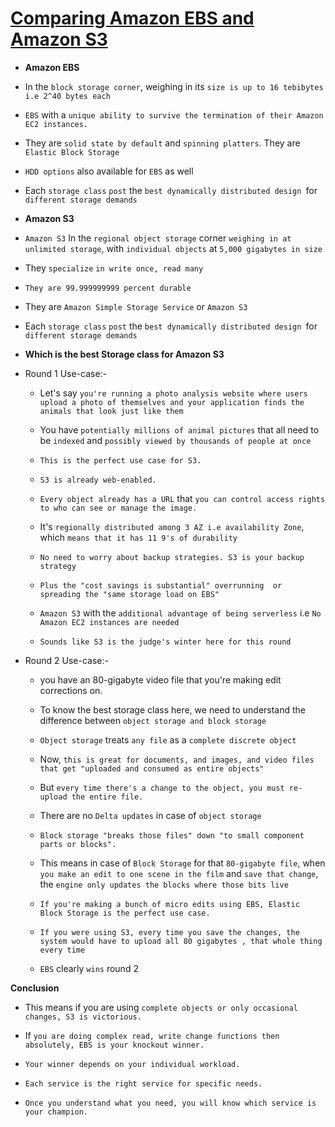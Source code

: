 # <ins> Comparing Amazon EBS and Amazon S3 </ins> #

- **Amazon EBS**

- In the `block storage corner`, weighing in its `size is up to 16 tebibytes i.e 2^40 bytes each `

- `EBS` with a `unique ability to survive the termination of their Amazon EC2 instances. `

- They are `solid state by default` and `spinning platters`. They are `Elastic Block Storage`

- `HDD options` also available for `EBS` as well

- Each `storage class` `post` the `best dynamically distributed design `for `different storage demands`

- **Amazon S3**

- `Amazon S3` In the `regional object storage` corner `weighing in at unlimited storage`, with `individual objects` at `5,000 gigabytes in size`

- They `specialize` `in write once, read many`

- `They are 99.999999999 percent durable`

- They are `Amazon Simple Storage Service` or `Amazon S3`

- Each `storage class` `post` the `best dynamically distributed design `for `different storage demands`

- **Which is the best Storage class for Amazon S3**

- Round 1 Use-case:-

    - Let's say `you're running a photo analysis website where users upload a photo of themselves and your application finds the animals that look just like them`

    - You have `potentially millions of animal pictures` that all need to be `indexed` and `possibly viewed by thousands of people at once`

    - `This is the perfect use case for S3. `
    
    - `S3 is already web-enabled.`

    - `Every object already has a URL` that `you can control access rights to who can see or manage the image.`

    - It's `regionally distributed among 3 AZ i.e availability Zone`, which `means that it has 11 9's of durability`

    - `No need to worry about backup strategies. S3 is your backup strategy`

    - `Plus the "cost savings is substantial" overrunning  or spreading the "same storage load on EBS" `

    - `Amazon S3` with the `additional advantage of being serverless` i.e `No Amazon EC2 instances are needed`

    - `Sounds like S3 is the judge's winter here for this round`


- Round 2 Use-case:-

    - you have an 80-gigabyte video file that you're making edit corrections on. 

    - To know the best storage class here, we need to understand the difference between `object storage and block storage`

    - `Object storage` treats `any file` as a `complete discrete object`

    - Now, `this is great for documents, and images, and video files that get "uploaded and consumed as entire objects" `

    - But `every time there's a change to the object, you must re-upload the entire file.`

    - There are no `Delta updates` in case of `object storage`

    - `Block storage "breaks those files" down "to small component parts or blocks".`

    - This means in case of `Block Storage` for that `80-gigabyte file`, when `you make an edit to one scene in the film` and `save that change`, the `engine only updates the blocks where those bits live`

    - `If you're making a bunch of micro edits using EBS, Elastic Block Storage is the perfect use case.`

    - `If you were using S3, every time you save the changes, the system would have to upload all 80 gigabytes , that whole thing every time`

    - `EBS` clearly `wins` round 2

**Conclusion**
    
- This means if you are using `complete objects or only occasional changes, S3 is victorious.`

- If `you are doing complex read, write change functions then absolutely, EBS is your knockout winner.`

- `Your winner depends on your individual workload.`

- `Each service is the right service for specific needs.`

- `Once you understand what you need, you will know which service is your champion.`


